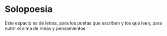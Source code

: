 # Solopoesia
Este espacio es de letras, para los poetas que escriben y los que leen, para nutrir el alma de rimas y pensamientos.
